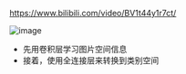https://www.bilibili.com/video/BV1t44y1r7ct/

![image](https://user-images.githubusercontent.com/49408146/153793327-65264431-5312-40d9-98cb-ac0cbe799d3c.png)

* 先用卷积层学习图片空间信息
* 接着，使用全连接层来转换到类别空间

